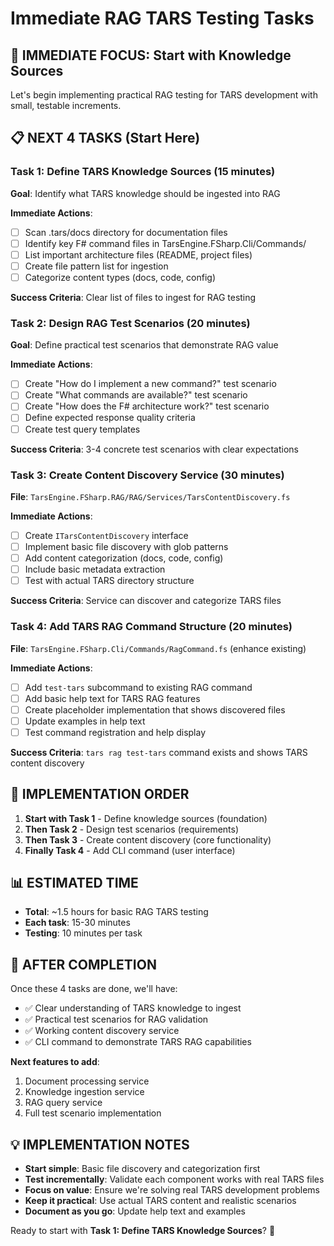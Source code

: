 ﻿# Immediate RAG TARS Testing Tasks

## 🎯 **IMMEDIATE FOCUS: Start with Knowledge Sources**

Let's begin implementing practical RAG testing for TARS development with small, testable increments.

## 📋 **NEXT 4 TASKS (Start Here)**

### **Task 1: Define TARS Knowledge Sources (15 minutes)**
**Goal**: Identify what TARS knowledge should be ingested into RAG

**Immediate Actions**:
- [ ] Scan .tars/docs directory for documentation files
- [ ] Identify key F# command files in TarsEngine.FSharp.Cli/Commands/
- [ ] List important architecture files (README, project files)
- [ ] Create file pattern list for ingestion
- [ ] Categorize content types (docs, code, config)

**Success Criteria**: Clear list of files to ingest for RAG testing

### **Task 2: Design RAG Test Scenarios (20 minutes)**
**Goal**: Define practical test scenarios that demonstrate RAG value

**Immediate Actions**:
- [ ] Create "How do I implement a new command?" test scenario
- [ ] Create "What commands are available?" test scenario
- [ ] Create "How does the F# architecture work?" test scenario
- [ ] Define expected response quality criteria
- [ ] Create test query templates

**Success Criteria**: 3-4 concrete test scenarios with clear expectations

### **Task 3: Create Content Discovery Service (30 minutes)**
**File**: `TarsEngine.FSharp.RAG/RAG/Services/TarsContentDiscovery.fs`

**Immediate Actions**:
- [ ] Create `ITarsContentDiscovery` interface
- [ ] Implement basic file discovery with glob patterns
- [ ] Add content categorization (docs, code, config)
- [ ] Include basic metadata extraction
- [ ] Test with actual TARS directory structure

**Success Criteria**: Service can discover and categorize TARS files

### **Task 4: Add TARS RAG Command Structure (20 minutes)**
**File**: `TarsEngine.FSharp.Cli/Commands/RagCommand.fs` (enhance existing)

**Immediate Actions**:
- [ ] Add `test-tars` subcommand to existing RAG command
- [ ] Add basic help text for TARS RAG features
- [ ] Create placeholder implementation that shows discovered files
- [ ] Update examples in help text
- [ ] Test command registration and help display

**Success Criteria**: `tars rag test-tars` command exists and shows TARS content discovery

## 🚀 **IMPLEMENTATION ORDER**

1. **Start with Task 1** - Define knowledge sources (foundation)
2. **Then Task 2** - Design test scenarios (requirements)
3. **Then Task 3** - Create content discovery (core functionality)
4. **Finally Task 4** - Add CLI command (user interface)

## 📊 **ESTIMATED TIME**
- **Total**: ~1.5 hours for basic RAG TARS testing
- **Each task**: 15-30 minutes
- **Testing**: 10 minutes per task

## 🎯 **AFTER COMPLETION**

Once these 4 tasks are done, we'll have:
- ✅ Clear understanding of TARS knowledge to ingest
- ✅ Practical test scenarios for RAG validation
- ✅ Working content discovery service
- ✅ CLI command to demonstrate TARS RAG capabilities

**Next features to add**:
1. Document processing service
2. Knowledge ingestion service
3. RAG query service
4. Full test scenario implementation

## 💡 **IMPLEMENTATION NOTES**

- **Start simple**: Basic file discovery and categorization first
- **Test incrementally**: Validate each component works with real TARS files
- **Focus on value**: Ensure we're solving real TARS development problems
- **Keep it practical**: Use actual TARS content and realistic scenarios
- **Document as you go**: Update help text and examples

Ready to start with **Task 1: Define TARS Knowledge Sources**? 🚀
